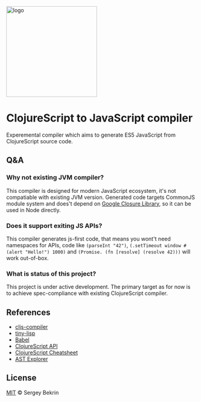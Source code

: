 <img src="https://github.com/sergeybekrin/cljs/raw/master/.github/logo.png" alt="logo" width="240" height="240" />

# ClojureScript to JavaScript compiler

Experemental compiler which aims to generate ES5 JavaScript from
ClojureScript source code.

## Q&A

### Why not existing JVM compiler?

This compiler is designed for modern JavaScript ecosystem, it's not compatiable
with existing JVM version. Generated code targets CommonJS module system and
does't depend on [Google Closure Library](https://developers.google.com/closure/library/),
so it can be used in Node directly.

### Does it support exiting JS APIs?

This compiler generates js-first code, that means you wont't need namespaces
for APIs, code like `(parseInt "42")`, `(.setTimeout window #(alert "Hello!") 1000)`
and `(Promise. (fn [resolve] (resolve 42)))` will work out-of-box.

### What is status of this project?

This project is under active development. The primary target as for now is to achieve
spec-compliance with existing ClojureScript compiler.

## References

- [cljs-compiler](https://github.com/alanshaw/cljs-compiler)
- [tiny-lisp](https://github.com/daynin/tiny-lisp)
- [Babel](https://github.com/babel/babel)
- [ClojureScript API](http://cljs.github.io/api)
- [ClojureScript Cheatsheet](http://cljs.info/cheatsheet)
- [AST Explorer](https://astexplorer.net)

## License

[MIT](https://github.com/sergeykrinbe/cljs-compiler/blob/master/LICENSE) &copy; Sergey Bekrin
